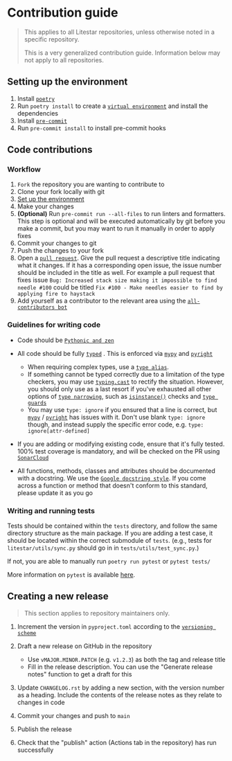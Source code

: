 # Contribution guide

> This applies to all Litestar repositories, unless otherwise noted in a specific repository.
> 
> This is a very generalized contribution guide. Information below may not apply to all repositories.

## Setting up the environment

1. Install [`poetry`](https://python-poetry.org/)
2. Run `poetry install` to create a [`virtual environment`](https://docs.python.org/3/tutorial/venv.html) and install
   the dependencies
3. Install [`pre-commit`](https://pre-commit.com/)
4. Run `pre-commit install` to install pre-commit hooks

## Code contributions

### Workflow
1. `Fork` the repository you are wanting to contribute to 
2. Clone your fork locally with git
3. [Set up the environment](#setting-up-the-environment)
4. Make your changes
5. **(Optional)** Run `pre-commit run --all-files` to run linters and formatters. This step is optional and will be executed
   automatically by git before you make a commit, but you may want to run it manually in order to apply fixes
6. Commit your changes to git
7. Push the changes to your fork
8. Open a [`pull request`](https://docs.github.com/en/pull-requests). Give the pull request a descriptive title
   indicating what it changes. If it has a corresponding open issue, the issue number should be included in the title as
   well. For example a pull request that fixes issue `Bug: Increased stack size making it impossible to find needle #100`
   could be titled `Fix #100 - Make needles easier to find by applying fire to haystack`
9. Add yourself as a contributor to the relevant area using the [`all-contributors bot`](https://allcontributors.org/docs/en/bot/usage)


### Guidelines for writing code

- Code should be [`Pythonic and zen`](https://peps.python.org/pep-0020/)
- All code should be fully [`typed`](https://peps.python.org/pep-0484/) . This is enforced via
  [`mypy`](https://mypy.readthedocs.io/en/stable/) and [`pyright`](https://github.com/microsoft/pyright)

  * When requiring complex types, use a [`type alias`](https://docs.python.org/3/library/typing.html#type-aliases).
  * If something cannot be typed correctly due to a limitation of the type checkers, you may use
    [`typing.cast`](https://docs.python.org/3/library/typing.html#typing.cast) to rectify the situation. However, you
    should only use as a last resort if you've exhausted all other options of
    [`type narrowing`](https://mypy.readthedocs.io/en/stable/type_narrowing.html), such as
    [`isinstance()`](https://docs.python.org/3/library/functions.html#isinstance) checks and
    [`type guards`](https://docs.python.org/3/library/typing.html#typing.TypeGuard)
  * You may use `type: ignore` if you ensured that a line is correct, but [`mypy`](https://mypy.readthedocs.io/en/stable/) / [`pyright`](https://github.com/microsoft/pyright) has issues with it. Don't use
    blank `type: ignore` though, and instead supply the specific error code, e.g. `type: ignore[attr-defined]`

- If you are adding or modifying existing code, ensure that it's fully tested. 100% test coverage is mandatory, and will
  be checked on the PR using [`SonarCloud`](https://www.sonarsource.com/products/sonarcloud/)
- All functions, methods, classes and attributes should be documented with a docstring. We use the
  [`Google docstring style`](https://sphinxcontrib-napoleon.readthedocs.io/en/latest/example_google.html). If you come
  across a function or method that doesn't conform to this standard, please update it as you go

### Writing and running tests

Tests should be contained within the `tests` directory, and follow the same directory structure as the main package.
If you are adding a test case, it should be located within the correct submodule of `tests`. (e.g., tests for
`litestar/utils/sync.py` should go in in `tests/utils/test_sync.py`.)

If not, you are able to manually run `poetry run pytest` or `pytest tests/`

More information on `pytest` is available [here](https://docs.pytest.org/en/7.1.x/how-to/usage.html).

## Creating a new release
> This section applies to repository maintainers only.

1. Increment the version in `pyproject.toml` according to the
   [`versioning scheme`](https://litestar.dev/about/litestar-releases.html#version-numbering)
2. Draft a new release on GitHub in the repository

   * Use `vMAJOR.MINOR.PATCH` (e.g. `v1.2.3`) as both the tag and release title
   * Fill in the release description. You can use the "Generate release notes" function to get a draft for this

3. Update `CHANGELOG.rst` by adding a new section, with the version number as a heading. Include the contents of the
   release notes as they relate to changes in code
4. Commit your changes and push to `main`
5. Publish the release
6. Check that the "publish" action (Actions tab in the repository) has run successfully
